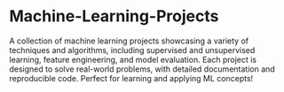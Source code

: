 # Machine-Learning-Projects
 A collection of machine learning projects showcasing a variety of techniques and algorithms, including supervised and unsupervised learning, feature engineering, and model evaluation. Each project is designed to solve real-world problems, with detailed documentation and reproducible code. Perfect for learning and applying ML concepts!
